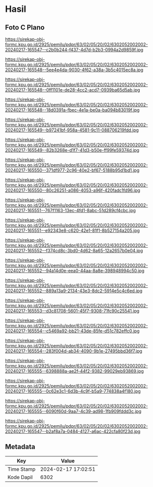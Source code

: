 # Hasil

## Foto C Plano

https://sirekap-obj-formc.kpu.go.id/2925/pemilu/pdpr/63/02/05/20/02/6302052002002-20240217-165547--c2b0b244-f437-4d7d-b2b3-0994a2d9859f.jpg

https://sirekap-obj-formc.kpu.go.id/2925/pemilu/pdpr/63/02/05/20/02/6302052002002-20240217-165548--5ee4e4da-9030-4f62-a38a-3b5c4015ec8a.jpg

https://sirekap-obj-formc.kpu.go.id/2925/pemilu/pdpr/63/02/05/20/02/6302052002002-20240217-165548--0ff1101e-de28-4cc2-acd7-0939ba65d5ab.jpg

https://sirekap-obj-formc.kpu.go.id/2925/pemilu/pdpr/63/02/05/20/02/6302052002002-20240217-165548--18d0391a-fbec-4e1a-be0a-ba094b83019f.jpg

https://sirekap-obj-formc.kpu.go.id/2925/pemilu/pdpr/63/02/05/20/02/6302052002002-20240217-165549--b97241bf-958a-4581-9c11-088706219fdd.jpg

https://sirekap-obj-formc.kpu.go.id/2925/pemilu/pdpr/63/02/05/20/02/6302052002002-20240217-165549--82b3268e-d1f7-41d3-b50e-ff99fe59374d.jpg

https://sirekap-obj-formc.kpu.go.id/2925/pemilu/pdpr/63/02/05/20/02/6302052002002-20240217-165550--371df977-2c96-40e2-bf67-5188b95d1bd1.jpg

https://sirekap-obj-formc.kpu.go.id/2925/pemilu/pdpr/63/02/05/20/02/6302052002002-20240217-165550--80c26251-a086-4053-a96f-420fadc1fd96.jpg

https://sirekap-obj-formc.kpu.go.id/2925/pemilu/pdpr/63/02/05/20/02/6302052002002-20240217-165551--767f1163-13ec-4fd1-8abc-51d289cf4cbc.jpg

https://sirekap-obj-formc.kpu.go.id/2925/pemilu/pdpr/63/02/05/20/02/6302052002002-20240217-165551--e92343e8-c620-42e1-81f1-8b527154a205.jpg

https://sirekap-obj-formc.kpu.go.id/2925/pemilu/pdpr/63/02/05/20/02/6302052002002-20240217-165552--f374cd8c-3bd0-4d62-8a65-12a2657b0e04.jpg

https://sirekap-obj-formc.kpu.go.id/2925/pemilu/pdpr/63/02/05/20/02/6302052002002-20240217-165552--94a14d0e-eea0-44aa-8a8e-398948994c50.jpg

https://sirekap-obj-formc.kpu.go.id/2925/pemilu/pdpr/63/02/05/20/02/6302052002002-20240217-165552--889a13a9-2134-43e3-8dc2-5914e5c4c6ed.jpg

https://sirekap-obj-formc.kpu.go.id/2925/pemilu/pdpr/63/02/05/20/02/6302052002002-20240217-165553--d3c81708-5601-45f7-9308-71fc90c25541.jpg

https://sirekap-obj-formc.kpu.go.id/2925/pemilu/pdpr/63/02/05/20/02/6302052002002-20240217-165554--c5469a92-bb21-43de-85fe-d51c782effc0.jpg

https://sirekap-obj-formc.kpu.go.id/2925/pemilu/pdpr/63/02/05/20/02/6302052002002-20240217-165554--283f004d-ab34-4090-9b1e-27495bbd36f7.jpg

https://sirekap-obj-formc.kpu.go.id/2925/pemilu/pdpr/63/02/05/20/02/6302052002002-20240217-165555--6398888a-ae2f-44f2-9382-99029eb93869.jpg

https://sirekap-obj-formc.kpu.go.id/2925/pemilu/pdpr/63/02/05/20/02/6302052002002-20240217-165555--0c62e3c1-6d3b-4c9f-b5a9-774838a4f180.jpg

https://sirekap-obj-formc.kpu.go.id/2925/pemilu/pdpr/63/02/05/20/02/6302052002002-20240217-165555--6090f60d-9aa7-4c39-ad98-1fb909fddd3c.jpg

https://sirekap-obj-formc.kpu.go.id/2925/pemilu/pdpr/63/02/05/20/02/6302052002002-20240217-165547--b2af8a7a-0484-4127-a6ac-422cfa80f23d.jpg


## Metadata

| Key        | Value               |
| ---------- | ------------------- |
| Time Stamp | 2024-02-17 17:02:51 |
| Kode Dapil | 6302                |



